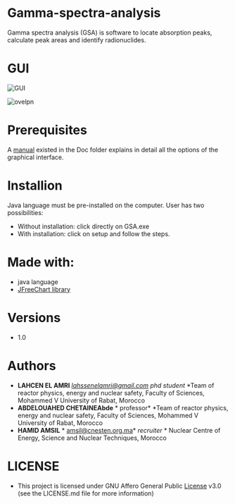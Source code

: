 # Gamma-spectra-analysis
Gamma spectra analysis (GSA) is software to locate absorption peaks, calculate peak areas and identify radionuclides.


# GUI 


![GUI](https://user-images.githubusercontent.com/84868855/133160395-fd108504-539a-4871-9add-2fa9c1304f51.png)


![ovelpn](https://user-images.githubusercontent.com/84868855/133216366-69d03e72-e784-4878-877d-0bde54b26cd4.png)


# Prerequisites
A [manual](https://github.com/LAHCEN-EL-AMRI/Gamma-spectra-analysis/tree/master/Gamma%20spectra%20analysis/Gamma%20spectra%20analysis/Doc) existed in the Doc folder explains in detail all the options of the graphical interface.


# Installion

Java language must be pre-installed on the computer.
User has two possibilities:
- Without installation: click directly on GSA.exe
- With installation: click on setup and follow the steps.


# Made with:

- java language
- [JFreeChart library](https://www.jfree.org/jfreechart/)


# Versions
- 1.0


# Authors
* **LAHCEN EL AMRI** *lahssenelamri@gmail.com* *phd student* *Team of reactor physics, energy and nuclear safety, Faculty of Sciences, Mohammed V University of Rabat, Morocco
*  **ABDELOUAHED CHETAINEAbde** * professor* *Team of reactor physics, energy and nuclear safety, Faculty of Sciences, Mohammed V University of Rabat, Morocco
* **HAMID AMSIL** *  amsil@cnesten.org.ma*  *recruiter* * Nuclear Centre of Energy, Science and Nuclear Techniques, Morocco


# LICENSE

- This project is licensed under GNU Affero General Public [License](https://github.com/LAHCEN-EL-AMRI/Gamma-spectra-analysis/blob/master/LICENSE)  v3.0 (see the LICENSE.md file for more information)
